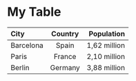 # My Table


| City | Country | Population |
| :- | :-: | -: |
| Barcelona | Spain | 1,62 million |
| Paris | France | 2,10 million |
| Berlin | Germany | 3,88 million |